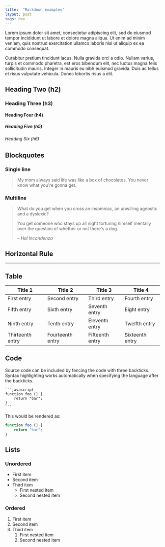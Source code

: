 ```yaml
---
title:  "Markdown examples"
layout: post
tags: dev
---
```


Lorem ipsum dolor sit amet, consectetur adipiscing elit, sed do eiusmod tempor incididunt ut labore et dolore magna aliqua. Ut enim ad minim veniam, quis nostrud exercitation ullamco laboris nisi ut aliquip ex ea commodo consequat.

Curabitur pretium tincidunt lacus. Nulla gravida orci a odio. Nullam varius, turpis et commodo pharetra, est eros bibendum elit, nec luctus magna felis sollicitudin mauris. Integer in mauris eu nibh euismod gravida. Duis ac tellus et risus vulputate vehicula. Donec lobortis risus a elit.

<!--more-->

## Heading Two (h2)

### Heading Three (h3)

#### Heading Four (h4)

##### Heading Five (h5)

###### Heading Six (h6)


## Blockquotes

### Single line

> My mom always said life was like a box of chocolates. You never know what you're gonna get.

### Multiline

> What do you get when you cross an insomniac, an unwilling agnostic and a dyslexic?
>
> You get someone who stays up all night torturing himself mentally over the question of whether or not there's a dog.
>
> – _Hal Incandenza_

## Horizontal Rule

---

## Table

| Title 1          | Title 2          | Title 3         | Title 4         |
|------------------|------------------|-----------------|-----------------|
| First entry      | Second entry     | Third entry     | Fourth entry    |
| Fifth entry      | Sixth entry      | Seventh entry   | Eight entry     |
| Ninth entry      | Tenth entry      | Eleventh entry  | Twelfth entry   |
| Thirteenth entry | Fourteenth entry | Fifteenth entry | Sixteenth entry |

## Code

Source code can be included by fencing the code with three backticks. Syntax highlighting works automatically when specifying the language after the backticks.

````
```javascript
function foo () {
    return "bar";
}
```
````

This would be rendered as:

```javascript
function foo () {
    return "bar";
}
```

## Lists

### Unordered

* First item
* Second item
* Third item
    * First nested item
    * Second nested item

### Ordered

1. First item
2. Second item
3. Third item
    1. First nested item
    2. Second nested item
